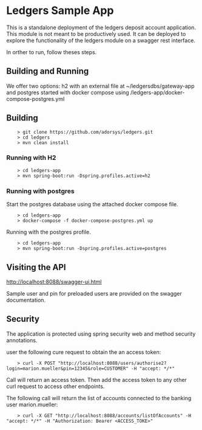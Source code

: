 # Ledgers Sample App
This is a standalone deployment of the ledgers deposit account application. This module is not meant to be productively used. It can be deployed to explore the functionality of the ledgers module on a swagger rest interface.

In orther to run, follow theses steps.


## Building and Running

We offer two options: h2 with an external file at ~/ledgersdbs/gateway-app and postgres started with docker compose using /ledgers-app/docker-compose-postgres.yml

## Building

```
	> git clone https://github.com/adorsys/ledgers.git
	> cd ledgers
	> mvn clean install
```

### Running with H2

```
	> cd ledgers-app
	> mvn spring-boot:run -Dspring.profiles.active=h2
```

### Running with postgres

Start the postgres database using the attached docker compose file.

```
	> cd ledgers-app
	> docker-compose -f docker-compose-postgres.yml up
```

Running with the postgres profile.

```
	> cd ledgers-app
	> mvn spring-boot:run -Dspring.profiles.active=postgres
```

## Visiting the API

[http://localhost:8088/swagger-ui.html](http://localhost:8088/swagger-ui.html#/)

Sample user and pin for preloaded users are provided on the swagger documentation.

## Security

The application is protected using spring security web and method security annotations.

user the following cure request to obtain the an access token:

```
	> curl -X POST "http://localhost:8088/users/authorise2?login=marion.mueller&pin=12345&role=CUSTOMER" -H "accept: */*"
```

Call will return an access token. Then add the access token to any other curl request to access other endpoints.

The following call will return the list of accounts connected to the banking user marion.mueller:

```
	> curl -X GET "http://localhost:8088/accounts/listOfAccounts" -H "accept: */*" -H "Authorization: Bearer <ACCESS_TOKE>"
```

